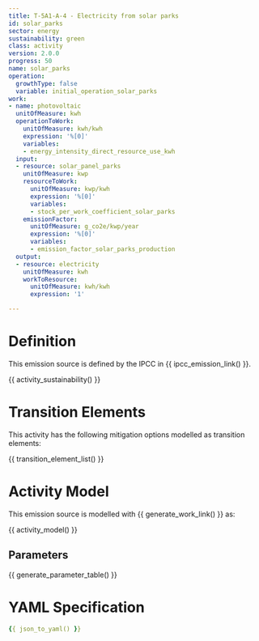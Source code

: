 ```yaml
---
title: T-5A1-A-4 - Electricity from solar parks
id: solar_parks
sector: energy
sustainability: green
class: activity
version: 2.0.0
progress: 50
name: solar_parks
operation:
  growthType: false
  variable: initial_operation_solar_parks
work:
- name: photovoltaic
  unitOfMeasure: kwh
  operationToWork:
    unitOfMeasure: kwh/kwh
    expression: '%[0]'
    variables:
    - energy_intensity_direct_resource_use_kwh
  input:
  - resource: solar_panel_parks
    unitOfMeasure: kwp
    resourceToWork:
      unitOfMeasure: kwp/kwh
      expression: '%[0]'
      variables:
      - stock_per_work_coefficient_solar_parks
    emissionFactor:
      unitOfMeasure: g_co2e/kwp/year
      expression: '%[0]'
      variables:
      - emission_factor_solar_parks_production
  output:
  - resource: electricity
    unitOfMeasure: kwh
    workToResource:
      unitOfMeasure: kwh/kwh
      expression: '1'

---
```


# Definition
This emission source is defined by the IPCC in {{ ipcc_emission_link() }}.


{{ activity_sustainability() }}

# Transition Elements

This activity has the following mitigation options modelled as transition elements:

{{ transition_element_list() }}

# Activity Model
This emission source is modelled with {{ generate_work_link() }} as:

{{ activity_model() }}

## Parameters

{{ generate_parameter_table() }}

# YAML Specification

```yaml
{{ json_to_yaml() }}
```
